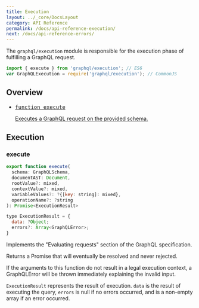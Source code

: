 ```yaml
---
title: Execution
layout: ../_core/DocsLayout
category: API Reference
permalink: /docs/api-reference-execution/
next: /docs/api-reference-errors/
---
```


The `graphql/execution` module is responsible for the execution phase of
fulfilling a GraphQL request.

```js
import { execute } from 'graphql/execution'; // ES6
var GraphQLExecution = require('graphql/execution'); // CommonJS
```

## Overview

<ul class="apiIndex">
  <li>
    <a href="#execute">
      <pre>function execute</pre>
      Executes a GraphQL request on the provided schema.
    </a>
  </li>
</ul>

## Execution

### execute

```js
export function execute(
  schema: GraphQLSchema,
  documentAST: Document,
  rootValue?: mixed,
  contextValue?: mixed,
  variableValues?: ?{[key: string]: mixed},
  operationName?: ?string
): Promise<ExecutionResult>

type ExecutionResult = {
  data: ?Object;
  errors?: Array<GraphQLError>;
}
```

Implements the "Evaluating requests" section of the GraphQL specification.

Returns a Promise that will eventually be resolved and never rejected.

If the arguments to this function do not result in a legal execution context,
a GraphQLError will be thrown immediately explaining the invalid input.

`ExecutionResult` represents the result of execution. `data` is the result of
executing the query, `errors` is null if no errors occurred, and is a
non-empty array if an error occurred.
